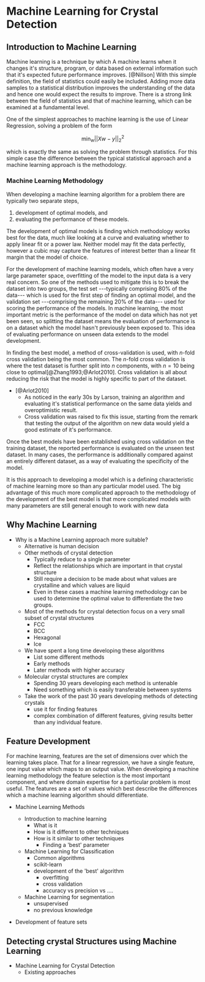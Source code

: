 # Machine Learning for Crystal Detection

## Introduction to Machine Learning

Machine learning is a technique by which
A machine learns when it changes it's
structure, program, or data
based on external information
such that it's expected future performance improves. [@Nillson]
With this simple definition,
the field of statistics could easily be included.
Adding more data samples to a statistical distribution
improves the understanding of the data
and hence one would expect the results to improve.
There is a strong link between
the field of statistics and that of machine learning,
which can be examined at a fundamental level.

One of the simplest approaches to machine learning
is the use of Linear Regression,
solving a problem of the form

$$ \min_w || Xw -y||^2_2 $$

which is exactly the same as solving the problem
through statistics.
For this simple case the difference between
the typical statistical approach
and a machine learning approach
is the methodology.

### Machine Learning Methodology

When developing a machine learning algorithm for a problem
there are typically two separate steps,
1. development of optimal models, and
2. evaluating the performance of these models.

The development of optimal models is finding
which methodology works best for the data,
much like looking at a curve
and evaluating whether to apply
linear fit or a power law.
Neither model may fit the data perfectly,
however a cubic may capture
the features of interest
better than a linear fit
margin that the model of choice.

For the development of machine learning models,
which often have a very large parameter space,
overfitting of the model to the input data
is a very real concern.
So one of the methods used to mitigate this
is to break the dataset into two groups,
the test set
---typically comprising 80\% of the data---
which is used for the first step
of finding an optimal model, and
the validation set
---comprising the remaining 20\% of the data---
used for scoring the performance of the models.
In machine learning,
the most important metric is
the performance of the model on data which
has not yet been seen,
so splitting the dataset means
the evaluation of performance is on a dataset
which the model hasn't previously been exposed to.
This idea of evaluating performance on
unseen data extends to the model development.

In finding the best model,
a method of cross-validation is used,
with *n*-fold cross validation
being the most common.
The *n*-fold cross validation is where the
test dataset is further split into
*n* components, with $n=10$ being close to optimal[@Zhang1993;@Arlot2010].
Cross validation is all about reducing
the risk that the model is highly specific
to part of the dataset.

- [@Arlot2010]
    - As noticed in the early 30s by Larson, training an algorithm and evaluating it's
      statistical performance on the same data yields and overoptimistic result.
    - Cross validation was raised to fix this issue, starting from the remark that
      testing the output of the algorithm on new data would yield a good estimate of it's
      performance.

Once the best models have been established
using cross validation on the training dataset,
the reported performance is evaluated
on the unseen test dataset.
In many cases, the performance
is additionally compared against
an entirely different dataset,
as a way of evaluating the specificity of the model.

It is this approach to developing a model
which is a defining characteristic of machine learning
more so than any particular model used.
The big advantage of this much more complicated approach
to the methodology of the development of the best model
is that more complicated models with many parameters
are still general enough to work with new data

## Why Machine Learning

- Why is a Machine Learning approach more suitable?
    - Alternative is human decision
    - Other methods of crystal detection
        - Typically reduce to a single parameter
        - Reflect the relationships which are important in that crystal structure
        - Still require a decision to be made about what values are crystalline and
          which values are liquid
        - Even in these cases a machine learning methodology can be used to determine
          the optimal value to differentiate the two groups.
    - Most of the methods for crystal detection focus on a very small subset of crystal
      structures
        - FCC
        - BCC
        - Hexagonal
        - Ice
    - We have spent a long time developing these algorithms
        - List some different methods
        - Early methods
        - Later methods with higher accuracy
    - Molecular crystal structures are complex
        - Spending 30 years developing each method is untenable
        - Need something which is easily transferable between systems
    - Take the work of the past 30 years developing methods of detecting crystals
        - use it for finding features
        - complex combination of different features, giving results better than any
          individual feature.

## Feature Development

For machine learning,
features are the set of dimensions
over which the learning takes place.
That for a linear regression,
we have a single feature,
one input value which maps to an output value.
When developing a machine learning methodology
the feature selection is the most important component,
and where domain expertise for a particular problem
is most useful.
The features are a set of values which best describe
the differences which a machine learning algorithm
should differentiate.


- Machine Learning Methods
    - Introduction to machine learning
        - What is it
        - How is it different to other techniques
        - How is it similar to other techniques
            - Finding a 'best' parameter
    - Machine Learning for Classification
        - Common algorithms
        - scikit-learn
        - development of the 'best' algorithm
            - overfitting
            - cross validation
            - accuracy vs precision vs ....
    - Machine Learning for segmentation
        - unsupervised
        - no previous knowledge

- Development of feature sets

## Detecting crystal Structures using Machine Learning

- Machine Learning for Crystal Detection
    - Existing approaches
